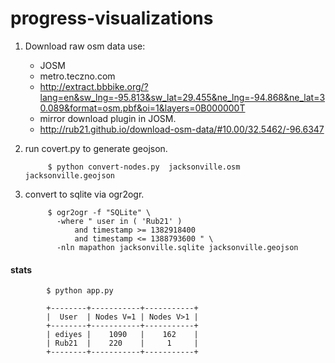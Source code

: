progress-visualizations
=======================
1. Download raw osm data
	use:
	- JOSM
	- metro.teczno.com
	- http://extract.bbbike.org/?lang=en&sw_lng=-95.813&sw_lat=29.455&ne_lng=-94.868&ne_lat=30.089&format=osm.pbf&oi=1&layers=0B000000T
	- mirror download plugin in JOSM.
	- http://rub21.github.io/download-osm-data/#10.00/32.5462/-96.6347

2. run covert.py to generate geojson. 

			$ python convert-nodes.py  jacksonville.osm jacksonville.geojson

3. convert to sqlite via ogr2ogr.

			$ ogr2ogr -f "SQLite" \
			  -where " user in ( 'Rub21' )
			      and timestamp >= 1382918400 
			      and timestamp <= 1388793600 " \
			  -nln mapathon jacksonville.sqlite jacksonville.geojson 

  #### stats

  			$ python app.py

			+--------+-----------+-----------+
			|  User  | Nodes V=1 | Nodes V>1 |
			+--------+-----------+-----------+
			| ediyes |    1090   |    162    |
			| Rub21  |    220    |     1     |
			+--------+-----------+-----------+

